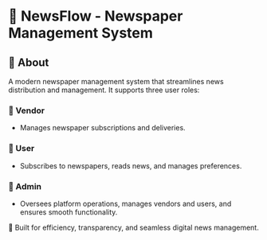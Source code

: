 # 📰 NewsFlow - Newspaper Management System  

## 📌 About  
A modern newspaper management system that streamlines news distribution and management. It supports three user roles:  

### 👤 Vendor  
- Manages newspaper subscriptions and deliveries.  

### 📖 User  
- Subscribes to newspapers, reads news, and manages preferences.  

### 🔧 Admin  
- Oversees platform operations, manages vendors and users, and ensures smooth functionality.  

🚀 Built for efficiency, transparency, and seamless digital news management.  
